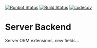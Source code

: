 [![Runbot Status](https://runbot.odoo-community.org/runbot/badge/flat/253/11.0.svg)](https://runbot.odoo-community.org/runbot/repo/github-com-oca-server-backend-253)
[![Build Status](https://travis-ci.org/OCA/server-backend.svg?branch=11.0)](https://travis-ci.org/OCA/server-backend)
[![codecov](https://codecov.io/gh/OCA/server-backend/branch/11.0/graph/badge.svg)](https://codecov.io/gh/OCA/server-backend)

Server Backend
==============

Server ORM extensions, new fields...
